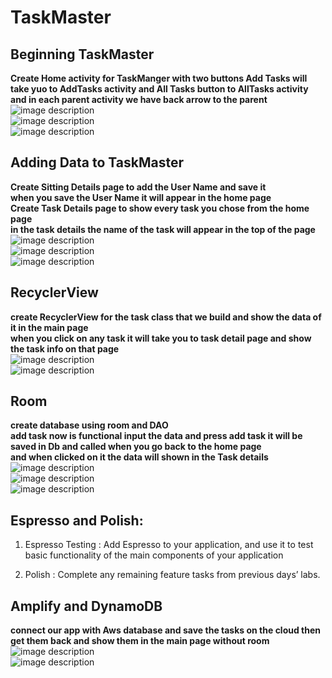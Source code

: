 # TaskMaster

## Beginning TaskMaster

**Create Home activity for TaskManger with two buttons Add Tasks will take yuo to AddTasks activity and All Tasks button to AllTasks activity**<br>
**and in each parent activity we have back arrow to the parent**<br>
![image description](screenshots/home.png)<br>
![image description](screenshots/allTasks.png)<br>
![image description](screenshots/addTasks.png)<br>

## Adding Data to TaskMaster

**Create Sitting Details page to add the User Name and save it**<br>
**when you save the User Name it will appear in the home page**<br>
**Create Task Details page to show every task you chose from the home page**<br>
**in the task details the name of the task will appear in the top of the page**<br>
![image description](screenshots/ch27-2.png)<br>
![image description](screenshots/ch27-1.png)<br>
![image description](screenshots/ch27-3.png)<br>

## RecyclerView

**create RecyclerView for the task class that we build and show the data of it in the main page**<br>
**when you click on any task it will take you to task detail page and show the task info on that page**<br>
![image description](screenshots/lab28-1.png)<br>
![image description](screenshots/lab28-2.png)<br>

## Room

**create database using room and DAO**<br>
**add task now is functional input the data and press add task it will be saved in Db and called when you go back to the home page**<br>
**and when clicked on it the data will shown in the Task details**<br>
![image description](screenshots/lab29-1.png)<br>
![image description](screenshots/lab29-2.png)<br>
![image description](screenshots/lab29-3.png)<br>

## Espresso and Polish:

1. Espresso Testing : Add Espresso to your application, and use it to test basic functionality of the main components of your application

2. Polish : Complete any remaining feature tasks from previous days’ labs.

## Amplify and DynamoDB
**connect our app with Aws database and save the tasks on the cloud then get them back and show them in the main page without room**<br>
![image description](screenshots/lab32.png)<br>
![image description](screenshots/lab32-1.png)<br>
